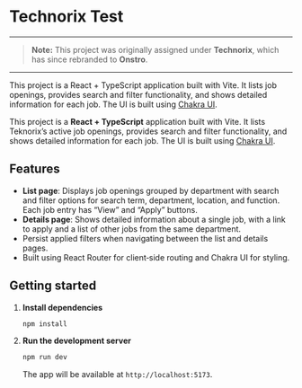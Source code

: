 # Technorix Test

---

> **Note:** This project was originally assigned under **Technorix**, which has since rebranded to **Onstro**.

---

This project is a React + TypeScript application built with Vite. It lists job openings, provides search and filter functionality, and shows detailed information for each job. The UI is built using [Chakra UI](https://chakra-ui.com/).


This project is a **React + TypeScript** application built with Vite. It lists Teknorix’s
active job openings, provides search and filter functionality, and shows detailed
information for each job. The UI is built using [Chakra UI](https://chakra-ui.com/).

## Features

- **List page**: Displays job openings grouped by department with search and filter
  options for search term, department, location, and function. Each job entry has
  “View” and “Apply” buttons.
- **Details page**: Shows detailed information about a single job, with a link to
  apply and a list of other jobs from the same department.
- Persist applied filters when navigating between the list and details pages.
- Built using React Router for client‑side routing and Chakra UI for styling.

## Getting started

1. **Install dependencies**

   ```sh
   npm install
   ```

2. **Run the development server**

   ```sh
   npm run dev
   ```

   The app will be available at `http://localhost:5173`.




